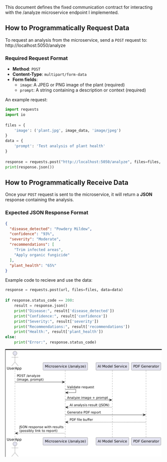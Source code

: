 This document defines the fixed communication contract for interacting with the /analyze microservice endpoint I implemented. 

## How to Programmatically Request Data

To request an analysis from the microservice, send a `POST` request to:
http://localhost:5050/analyze

### Required Request Format

- **Method**: `POST`
- **Content-Type**: `multipart/form-data`
- **Form fields**:
  - `image`: A JPEG or PNG image of the plant (required)
  - `prompt`: A string containing a description or context (required)
 
An example request: 
```python
import requests
import io

files = {
    'image': ('plant.jpg', image_data, 'image/jpeg')
}
data = {
    'prompt': 'Test analysis of plant health'
}

response = requests.post("http://localhost:5050/analyze", files=files, data=data)
print(response.json())
```

## How to Programmatically Receive Data
Once your `POST` request is sent to the microservice, it will return a **JSON** response containing the analysis.

### Expected JSON Response Format
```json
{
  "disease_detected": "Powdery Mildew",
  "confidence": "93%",
  "severity": "Moderate",
  "recommendations": [
    "Trim infected areas",
    "Apply organic fungicide"
  ],
  "plant_health": "65%"
}
```

Example code to recieve and use the data:
```python
response = requests.post(url, files=files, data=data)

if response.status_code == 200:
    result = response.json()
    print("Disease:", result['disease_detected'])
    print("Confidence:", result['confidence'])
    print("Severity:", result['severity'])
    print("Recommendations:", result['recommendations'])
    print("Health:", result['plant_health'])
else:
    print("Error:", response.status_code)
```
    
![Plant Disease Microservice Sequence Diagram](uml_sequence.png)
